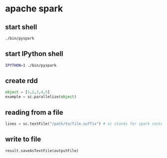 apache spark
===

start shell
---
```bash
./bin/pyspark
```

start IPython shell
---
```bash
IPYTHON=1 ./bin/pyspark
```

create rdd
---
```python
object = [1,2,3,4,5]
example = sc.parallelize(object)
```

reading from a file
---
```python
lines = sc.textFile("/path/to/file.suffix") # sc stands for spark context
```

write to file
---
```python
result.saveAsTextFile(outputFile)
```
